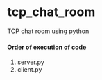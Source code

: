 # tcp_chat_room
TCP chat room using python

<h4>Order of execution of code</h4>
<ol>
<li>server.py</li>
<li>client.py</li>
</ol>